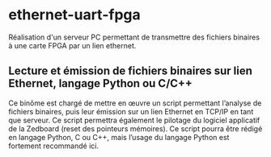 # ethernet-uart-fpga
Réalisation d'un serveur PC permettant de transmettre des fichiers binaires à une carte FPGA par un lien ethernet.

## Lecture et émission de fichiers binaires sur lien Ethernet, langage Python ou C/C++
Ce binôme est chargé de mettre en œuvre un script permettant l’analyse de fichiers binaires, puis leur émission sur un lien Ethernet en TCP/IP en tant que serveur. Ce script
permettra également le pilotage du logiciel applicatif de la Zedboard (reset des pointeurs mémoires). Ce script pourra être rédigé en langage Python, C ou C++, mais l’usage du langage Python est fortement recommandé ici.